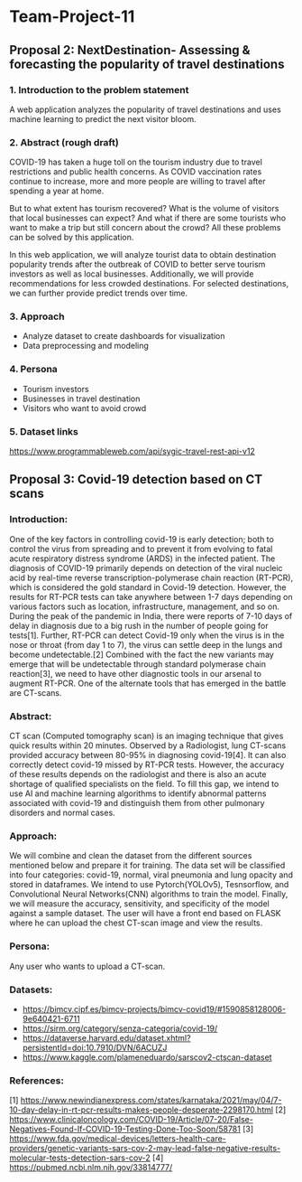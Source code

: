 # Team-Project-11
## Proposal 2: NextDestination- Assessing & forecasting the popularity of travel destinations

### 1. Introduction to the problem statement
A web application analyzes the popularity of travel destinations and uses machine learning to predict the next visitor bloom.

### 2. Abstract (rough draft)
COVID-19 has taken a huge toll on the tourism industry due to travel restrictions and public health concerns. As COVID vaccination rates continue to increase, more and more people are willing to travel after spending a year at home.

But to what extent has tourism recovered? What is the volume of visitors that local businesses can expect? And what if there are some tourists who want to make a trip but still concern about the crowd? All these problems can be solved by this application.

In this web application, we will analyze tourist data to obtain destination popularity trends after the outbreak of COVID to better serve tourism investors as well as local businesses. Additionally, we will provide recommendations for less crowded destinations. For selected destinations, we can further provide predict trends over time.

### 3. Approach
- Analyze dataset to create dashboards for visualization
- Data preprocessing and modeling

### 4. Persona
- Tourism investors 
- Businesses in travel destination
- Visitors who want to avoid crowd

### 5. Dataset links
https://www.programmableweb.com/api/sygic-travel-rest-api-v12


## Proposal 3: Covid-19 detection based on CT scans

### Introduction:

One of the key factors in controlling covid-19 is early detection; both to control the virus from spreading and to prevent it from evolving to fatal acute respiratory distress syndrome (ARDS) in the infected patient. The diagnosis of COVID-19 primarily depends on detection of the viral nucleic acid by real-time reverse transcription-polymerase chain reaction (RT-PCR), which is considered the gold standard in Covid-19 detection. However, the results for RT-PCR tests can take anywhere between 1-7 days depending on various factors such as location, infrastructure, management, and so on. During the peak of the pandemic in India, there were reports of 7-10 days of delay in diagnosis due to a big rush in the number of people going for tests[1]. Further, RT-PCR can detect Covid-19 only when the virus is in the nose or throat (from day 1 to 7), the virus can settle deep in the lungs and become undetectable.[2] Combined with the fact the new variants may emerge that will be undetectable through standard polymerase chain reaction[3], we need to have other diagnostic tools in our arsenal to augment RT-PCR.
One of the alternate tools that has emerged in the battle are CT-scans.

### Abstract:

CT scan (Computed tomography scan) is an imaging technique that gives quick results within 20 minutes. Observed by a Radiologist, lung CT-scans provided accuracy between 80-95% in diagnosing covid-19[4]. It can also correctly detect covid-19 missed by RT-PCR tests. However, the accuracy of these results depends on the radiologist and there is also an acute shortage of qualified specialists on the field. To fill this gap, we intend to use AI and machine learning algorithms to identify abnormal patterns associated with covid-19 and distinguish them from other pulmonary disorders and normal cases.

### Approach:

We will combine and clean the dataset from the different sources mentioned below and prepare it for training. The data set will be classified into four categories: covid-19, normal, viral pneumonia and lung opacity and stored in dataframes. We intend to use Pytorch(YOLOv5), Tesnsorflow, and Convolutional Neural Networks(CNN) algorithms to train the model. Finally, we will measure the accuracy, sensitivity, and specificity of the model against a sample dataset. The user will have a front end based on FLASK where he can upload the chest CT-scan image and view the results.

### Persona:
Any user who wants to upload a CT-scan.

### Datasets:
- https://bimcv.cipf.es/bimcv-projects/bimcv-covid19/#1590858128006-9e640421-6711
- https://sirm.org/category/senza-categoria/covid-19/
- https://dataverse.harvard.edu/dataset.xhtml?persistentId=doi:10.7910/DVN/6ACUZJ
- https://www.kaggle.com/plameneduardo/sarscov2-ctscan-dataset


### References:
[1] https://www.newindianexpress.com/states/karnataka/2021/may/04/7-10-day-delay-in-rt-pcr-results-makes-people-desperate-2298170.html
[2] https://www.clinicaloncology.com/COVID-19/Article/07-20/False-Negatives-Found-If-COVID-19-Testing-Done-Too-Soon/58781
[3] https://www.fda.gov/medical-devices/letters-health-care-providers/genetic-variants-sars-cov-2-may-lead-false-negative-results-molecular-tests-detection-sars-cov-2
[4] https://pubmed.ncbi.nlm.nih.gov/33814777/

